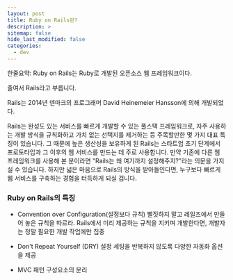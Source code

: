 ```yaml
---
layout: post
title: Ruby on Rails란?
description: >
sitemap: false
hide_last_modified: false
categories:
  - dev
---
```


  한줄요약: Ruby on Rails는 Ruby로 개발된 오픈소스 웹 프레임워크이다.

줄여서 Rails라고 부릅니다.

 Rails는 2014년 덴마크의 프로그래머 David Heinemeier Hansson에 의해 개발되었다.

Rails는 완성도 있는 서비스를 빠르게 개발할 수 있는 풀스택 프레임워크로, 자주 사용하는 개발 방식을 규칙화하고 가치 없는 선택지를 제거하는 등 주목할만한 몇 가지 대표 특징이 있습니다. 그 때문에 높은 생산성을 보유하게 된 Rails는 스타트업 초기 단계에서 프로토타입과 그 이후의 웹 서비스를 만드는 데 주로 사용합니다. 만약 기존에 다른 웹 프레임워크를 사용해 본 분이라면 "Rails는 왜 여기까지 설정해주지?"라는 의문을 가지실 수 있습니다. 하지만 넓은 마음으로 Rails의 방식을 받아들인다면, 누구보다 빠르게 웹 서비스를 구축하는 경험을 터득하게 되실 겁니다.

### Ruby on Rails의 특징

- Convention over Configuration(설정보다 규칙)
뻘짓하지 말고 레일즈에서 만들어 놓은 규칙을 따르라.
Rails에서 미리 제공하는 규칙을 지키며 개발한다면, 개발자는 정말 필요한 개발 작업에만 집중


- Don't Repeat Yourself (DRY)
 설정 세팅을 반복하지 않도록 다양한 자동화 옵션을 제공


- MVC 패턴
구성요소의 분리
